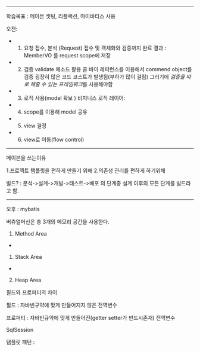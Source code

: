 <hr>

학습목표 :  메이븐 셋팅, 리플랙션, 마이바티스 사용


오전:

 *	1. 요청 접수, 분석 (Request)
	 접수 및 객체화와 검증까지 완료
	 결과 : MemberVO
	 를 request scope에 저장
	 
 *	2. 검증
	 validate 메소드 활용
	콜 바이 레퍼런스를 이용해서 commend object를 검증
	굉장히 많은 코드 코스트가 발생됨(부하가 많이 걸림)
	그러기에 *검증을 따로 해줄 수 있는 프레임워크*를 사용해야함
	
 *	3. 로직 사용(model 확보 )
	 비지니스 로직 레이어: 
	 
 *	4. scope를 이용해 model 공유
 *	5. view 결정
 *	6. view로 이동(flow control)

<hr>


메이븐을 쓰는이유

1.프로젝트 탬플릿을 편하게 만들기 위해
2.의존성 관리를 편하게 하기위해

빌드?
:  분석->설계->개발->태스트->배포 의 단계중 설계 이후의 모든 단계를 빌드라고 함.











<hr>


오후 :  mybatis



버츄얼머신은 총 3개의 메모리 공간을 사용한다.

1. Method Area
- 
1. Stack Area
- 
2. Heap Area


필드와 프로퍼티의 차이

필드 : 자바빈규약에 맞게 만들어지지 않은 전역변수

프로퍼티 : 자바빈규약에 맞게 만들어진(getter setter가 반드시존재)
전역변수



SqlSession

탬플릿 패턴
: 

